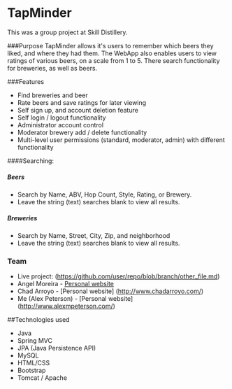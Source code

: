 # TapMinder
This was a group project at Skill Distillery.

###Purpose
TapMinder allows it's users to remember which beers they liked, and where they had them.  The WebApp also enables users to view ratings of various beers, on a scale from 1 to 5.  There search functionality for breweries, as well as beers.

###Features
* Find breweries and beer
* Rate beers and save ratings for later viewing
* Self sign up, and account deletion feature
* Self login / logout functionality
* Administrator account control
* Moderator brewery add / delete functionality
* Multi-level user permissions (standard, moderator, admin) with different functionality

####Searching:
##### Beers

* Search by Name, ABV, Hop Count, Style, Rating, or Brewery.
* Leave the string (text) searches blank to view all results.

##### Breweries
* Search by Name, Street, City, Zip, and neighborhood
* Leave the string (text) searches blank to view all results.

### Team
 * Live project: (https://github.com/user/repo/blob/branch/other_file.md)
 * Angel Moreira - [Personal website](http://www.armoreira.com/)
 * Chad Arroyo - [Personal website] (http://www.chadarroyo.com/)
 * Me (Alex Peterson) - [Personal website] (http://www.alexmpeterson.com/)

##Technologies used
  * Java
  * Spring MVC
  * JPA (Java Persistence API)
  * MySQL
  * HTML/CSS
  * Bootstrap
  * Tomcat / Apache
